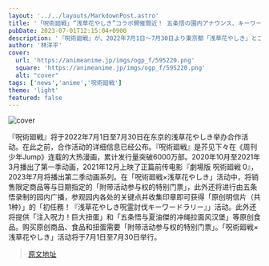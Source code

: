 ```yaml
---
layout: '../../layouts/MarkdownPost.astro'
title: '「呪術廻戦」“浅草花やしき”コラボ開催間近！ 五条悟の園内アナウンス、キーワードラリーなど詳細が発表'
pubDate: 2023-07-01T12:15:04+0900
description: '『呪術廻戦』が、2022年7月1日～7月30日より東京都「浅草花やしき」とコラボを実施する。これに先駆け、コラボイベント詳細が発表となった。'
author: '林洋平'
cover:
  url: 'https://animeanime.jp/imgs/ogp_f/595220.png'
  square: 'https://animeanime.jp/imgs/ogp_f/595220.png'
  alt: "cover"
tags: ['news','anime','呪術廻戦']
theme: 'light'
featured: false
---
```


![cover](https://animeanime.jp/imgs/ogp_f/595220.png)

『呪術廻戦』将于2022年7月1日至7月30日在东京的浅草花やしき举办合作活动。在此之前，合作活动的详细信息已经公布。『呪術廻戦』是芥见下々在《周刊少年Jump》连载的大热漫画，累计发行量突破6000万部。2020年10月至2021年3月播出了第一季动画，2021年12月上映了正篇前传电影『劇場版 呪術廻戦 0』，2023年7月将播出第二季动画系列。在「呪術廻戦×浅草花やしき」活动中，将销售限定商品等与日期指定的「附带活动参与权的特别门票」，此外还将进行由五条悟录制的园内广播，参观园内各处的关键点并收集印章即可获得「原创明信片（共1种）」的「初任務！『浅草花やしき呪霊討伐キーワードラリー』」活动。此外还将提供「注入呪力！巨大扭蛋」和「五条悟与夏油傑的冲绳拉面风汉堡」等原创食品。购买原创商品、食品和扭蛋需要「附带活动参与权的特别门票」。「呪術廻戦×浅草花やしき」活动将于7月1日至7月30日举行。

>[原文地址](https://animeanime.jp/article/2023/07/01/78289.html)  